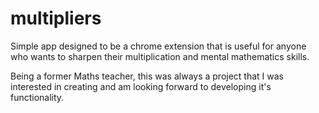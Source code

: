 # multipliers

Simple app designed to be a chrome extension that is useful for
anyone who wants to sharpen their multiplication and mental mathematics skills.

Being a former Maths teacher, this was always a project that I was interested in
creating and am looking forward to developing it's functionality.
